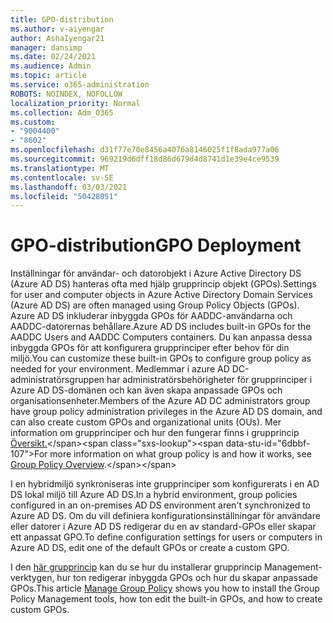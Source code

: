 ```yaml
---
title: GPO-distribution
ms.author: v-aiyengar
author: AshaIyengar21
manager: dansimp
ms.date: 02/24/2021
ms.audience: Admin
ms.topic: article
ms.service: o365-administration
ROBOTS: NOINDEX, NOFOLLOW
localization_priority: Normal
ms.collection: Adm_O365
ms.custom:
- "9004400"
- "8602"
ms.openlocfilehash: d31f77e70e8456a4076a8146025f1f8ada977a06
ms.sourcegitcommit: 969219d6dff18d86d679d4d8741d1e39e4ce9539
ms.translationtype: MT
ms.contentlocale: sv-SE
ms.lasthandoff: 03/03/2021
ms.locfileid: "50428051"
---
```

# <a name="gpo-deployment"></a><span data-ttu-id="6dbbf-102">GPO-distribution</span><span class="sxs-lookup"><span data-stu-id="6dbbf-102">GPO Deployment</span></span>

<span data-ttu-id="6dbbf-103">Inställningar för användar- och datorobjekt i Azure Active Directory DS (Azure AD DS) hanteras ofta med hjälp grupprincip objekt (GPOs).</span><span class="sxs-lookup"><span data-stu-id="6dbbf-103">Settings for user and computer objects in Azure Active Directory Domain Services (Azure AD DS) are often managed using Group Policy Objects (GPOs).</span></span> <span data-ttu-id="6dbbf-104">Azure AD DS inkluderar inbyggda GPOs för AADDC-användarna och AADDC-datorernas behållare.</span><span class="sxs-lookup"><span data-stu-id="6dbbf-104">Azure AD DS includes built-in GPOs for the AADDC Users and AADDC Computers containers.</span></span> <span data-ttu-id="6dbbf-105">Du kan anpassa dessa inbyggda GPOs för att konfigurera grupprinciper efter behov för din miljö.</span><span class="sxs-lookup"><span data-stu-id="6dbbf-105">You can customize these built-in GPOs to configure group policy as needed for your environment.</span></span> <span data-ttu-id="6dbbf-106">Medlemmar i azure AD DC-administratörsgruppen har administratörsbehörigheter för grupprinciper i Azure AD DS-domänen och kan även skapa anpassade GPOs och organisationsenheter.</span><span class="sxs-lookup"><span data-stu-id="6dbbf-106">Members of the Azure AD DC administrators group have group policy administration privileges in the Azure AD DS domain, and can also create custom GPOs and organizational units (OUs).</span></span> <span data-ttu-id="6dbbf-107">Mer information om grupprinciper och hur den fungerar finns i grupprincip [Översikt.](https://docs.microsoft.com/previous-versions/windows/it-pro/windows-server-2012-R2-and-2012/hh831791(v=ws.11))</span><span class="sxs-lookup"><span data-stu-id="6dbbf-107">For more information on what group policy is and how it works, see [Group Policy Overview](https://docs.microsoft.com/previous-versions/windows/it-pro/windows-server-2012-R2-and-2012/hh831791(v=ws.11)).</span></span>

<span data-ttu-id="6dbbf-108">I en hybridmiljö synkroniseras inte grupprinciper som konfigurerats i en AD DS lokal miljö till Azure AD DS.</span><span class="sxs-lookup"><span data-stu-id="6dbbf-108">In a hybrid environment, group policies configured in an on-premises AD DS environment aren't synchronized to Azure AD DS.</span></span> <span data-ttu-id="6dbbf-109">Om du vill definiera konfigurationsinställningar för användare eller datorer i Azure AD DS redigerar du en av standard-GPOs eller skapar ett anpassat GPO.</span><span class="sxs-lookup"><span data-stu-id="6dbbf-109">To define configuration settings for users or computers in Azure AD DS, edit one of the default GPOs or create a custom GPO.</span></span>

<span data-ttu-id="6dbbf-110">I den [här grupprincip](https://docs.microsoft.com/azure/active-directory-domain-services/manage-group-policy) kan du se hur du installerar grupprincip Management-verktygen, hur ton redigerar inbyggda GPOs och hur du skapar anpassade GPOs.</span><span class="sxs-lookup"><span data-stu-id="6dbbf-110">This article [Manage Group Policy](https://docs.microsoft.com/azure/active-directory-domain-services/manage-group-policy) shows you how to install the Group Policy Management tools, how ton edit the built-in GPOs, and how to create custom GPOs.</span></span>
